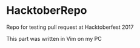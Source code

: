 # HacktoberRepo

Repo for testing pull request at Hacktoberfest 2017

This part was written in Vim on my PC
